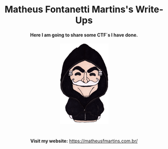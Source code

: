 <h1 align="center">Matheus Fontanetti Martins's Write-Ups</h1>
<h4 align="center">Here I am going to share some CTF´s I have done.</h4>
<p align="center" width="100%">
  <img src="/Docs/boneco.png" alt="hacker" height=250 align="center"/>
</p>
 
<br>
 
<p align="center">
  <b>Visit my website:</b> <a href="https://matheusfmartins.com.br/" target="_blank">https://matheusfmartins.com.br/</a>
</p>
